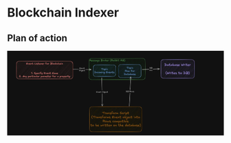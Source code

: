 # Blockchain Indexer

## Plan of action
<img src="./indexer.webp" alt="Architecture diagram of indexer" />
